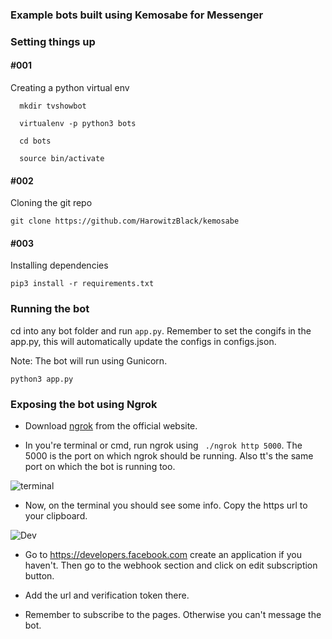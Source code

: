 

### Example bots built using Kemosabe for Messenger





### Setting things up

#### #001

Creating a python virtual env
```
  mkdir tvshowbot

  virtualenv -p python3 bots

  cd bots

  source bin/activate
```

#### #002

Cloning the  git repo

```
git clone https://github.com/HarowitzBlack/kemosabe
```

#### #003

Installing dependencies

```
pip3 install -r requirements.txt
```

### Running the bot

cd into any bot folder and run `app.py`. Remember to set the congifs in the app.py, this will automatically
update the configs in configs.json.

Note: The bot will run using Gunicorn.

```
python3 app.py
```

### Exposing the bot using Ngrok

+ Download [ngrok](https://ngrok.com/) from the official website.

+ In you're terminal or cmd, run ngrok using ``` ./ngrok http 5000```. The 5000 is the port on which ngrok should be running.
  Also tt's the same port on which the bot is running too.  

![terminal](https://github.com/HarowitzBlack/Simplebot/blob/master/images/terminal.png)

+ Now, on the terminal you should see some info. Copy the https url to your clipboard.

![Dev](https://github.com/HarowitzBlack/Simplebot/blob/master/images/dev.png)

+ Go to https://developers.facebook.com create an application if you haven't. Then go to the webhook section and click on edit
  subscription button.

+ Add the url and verification token there.

+ Remember to subscribe to the pages. Otherwise you can't message the bot.
